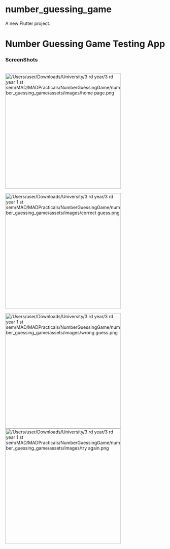 # number_guessing_game

A new Flutter project.

<h1> Number Guessing Game Testing App</h1>
<h3>ScreenShots</h3><br>

<img width="364" alt="/Users/user/Downloads/University/3 rd year/3 rd year 1 st sem/MAD/MADPracticals/NumberGuessingGame/number_guessing_game/assets/images/home page.png" src="home page.png">

<img width="364" alt="/Users/user/Downloads/University/3 rd year/3 rd year 1 st sem/MAD/MADPracticals/NumberGuessingGame/number_guessing_game/assets/images/correct guess.png" src="correct guess.png"><br>

<img width="364" alt="/Users/user/Downloads/University/3 rd year/3 rd year 1 st sem/MAD/MADPracticals/NumberGuessingGame/number_guessing_game/assets/images/wrong guess.png" src="wrong guess.png">

<img width="364" alt="/Users/user/Downloads/University/3 rd year/3 rd year 1 st sem/MAD/MADPracticals/NumberGuessingGame/number_guessing_game/assets/images/try again.png" src="try again.png">


